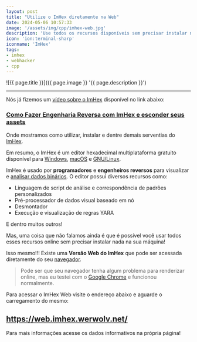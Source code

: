 ```yaml
---
layout: post
title: "Utilize o ImHex diretamente na Web"
date: 2024-05-06 10:57:33
image: '/assets/img/cpp/imhex-web.jpg'
description: 'Use todos os recursos disponíveis sem precisar instalar nada!'
icon: 'ion:terminal-sharp'
iconname: 'ImHex'
tags:
- imhex
- webhacker
- cpp
---
```


![{{ page.title }}]({{ page.image }} '{{ page.description }}')

---

Nós já fizemos um [vídeo sobre o ImHex](https://terminalroot.com.br/2023/11/como-fazer-engenharia-reversa-com-imhex-e-esconder-seus-assets.html) disponível no link abaixo:
### [Como Fazer Engenharia Reversa com ImHex e esconder seus assets](https://www.youtube.com/watch?v=H5medsOVNl8)

Onde mostramos como utilizar, instalar e dentre demais serventias do [ImHex](https://terminalroot.com.br/2023/11/como-fazer-engenharia-reversa-com-imhex-e-esconder-seus-assets.html).

Em resumo, o ImHex é um editor hexadecimal multiplataforma gratuito disponível para [Windows](https://terminalroot.com.br/tags#windows), [macOS](https://terminalroot.com.br/tags#macos) e [GNU/Linux](https://terminalroot.com.br/tags#gnulinux).

ImHex é usado por **programadores** e **engenheiros reversos** para visualizar e <u>analisar dados binários</u>. O editor possui diversos recursos como:
+ Linguagem de script de análise e correspondência de padrões personalizados
+ Pré-processador de dados visual baseado em nó
+ Desmontador
+ Execução e visualização de regras YARA

E dentro muitos outros!

Mas, uma coisa que não falamos ainda é que é possível você usar todos esses recursos online sem precisar instalar nada na sua máquina!

Isso mesmo!!! Existe uma **Versão Web do ImHex** que pode ser acessada diretamente do seu [navegador](https://terminalroot.com.br/2021/05/instale-o-vieb-um-navegador-minimalista-estilo-vim.html).
> Pode ser que seu navegador tenha algum problema para renderizar online, mas eu testei com o [Google Chrome](https://terminalroot.com.br/2023/09/top-10-extensoes-do-chrome-para-programadores.html) e funcionou normalmente.

Para acessar o ImHex Web visite o endereço abaixo e aguarde o carregamento do mesmo:
## <https://web.imhex.werwolv.net/>

Para mais informações acesse os dados informativos na própria página!


